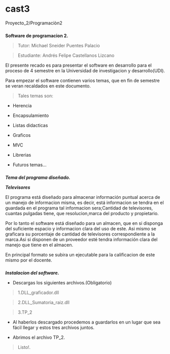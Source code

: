 # cast3
Proyecto_2/Programaciòn2



###
**Software de programacion 2.**
>Tutor: Michael Sneider Puentes Palacio

>Estudiante: Andrés Felipe Castellanos Lizcano

El presente recado es para presentar el software en desarrollo para el proceso de 4 semestre en la Universidad de investigacion y desarrollo(UDI).

Para empezar el software contienen varios temas, que en fin de semestre se veran recaldados en este documento.
>Tales temas son:

- Herencia

- Encapsulamiento

- Listas didacticas

- Graficos 

- MVC

- Librerias

- Futuros temas...


###
***Tema del programa diseñado.***

***Televisores***

El programa está diseñado para almacenar información puntual acerca de un manejo de informacion misma, es decir, está informacion se tendra en el guardada en el programa tal informacion sera;Cantidad de televisores, cuantas pulgadas tiene, que resolucion,marca del producto y propietario.


Por lo tanto el software está diseñado para un almacen, que en si disponga del suficiente espacio y informacion clara del uso de este.
Asi mismo se graficara su porcentaje de cantidad de televisores correspondiente a la marca.Asi si disponen de un proveedor esté tendra información clara del manejo que tiene en el almacen.

En principal formato se subira un ejecutable para la calificacion de este mismo por el docente.

###
***Instalacion del software.***

- Descargas los siguientes archivos.(Obligatorio)

>1.DLL_graficador.dll

>2.DLL_Sumatoria_raiz.dll

>3.TP_2


- Al haberlos descargado procedemos a guardarlos en un lugar que sea fácil llegar y estos tres archivos juntos.

- Abrimos el archivo TP_2.

>Listo!.
